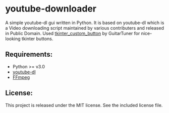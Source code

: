 # youtube-downloader
A simple youtube-dl gui written in Python. It is based on youtube-dl which is a Video downloading script maintained by various contributers and released in Public Domain.
Used [tkinter_custom_button](https://github.com/TomSchimansky/GuitarTuner/blob/master/documentation/tkinter_custom_button.py) by GuitarTuner for nice-looking tkinter buttons.

## Requirements:
- Python >= v3.0
- [youtube-dl](https://github.com/ytdl-org/youtube-dl)
- [FFmpeg](https://ffmpeg.org/download.html)

## License:
This project is released under the MIT license. See the included license file.
